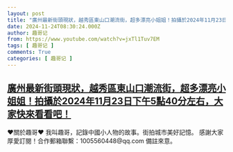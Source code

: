 ```yaml
---
layout: post
title: "廣州最新街頭現狀，越秀區東山口潮流街，超多漂亮小姐姐！拍攝於2024年11月23日下午5點40分左右，大家快來看看吧！"
date: 2024-11-24T08:30:24.000Z
author: 趣哥记
from: https://www.youtube.com/watch?v=jxTl1Tuv7EM
tags: [ 趣哥记 ]
comments: True
categories: [ 趣哥记 ]
---
```

<!--1732437024000-->
[廣州最新街頭現狀，越秀區東山口潮流街，超多漂亮小姐姐！拍攝於2024年11月23日下午5點40分左右，大家快來看看吧！](https://www.youtube.com/watch?v=jxTl1Tuv7EM)
------

<div>
♥關於趣哥♥  我叫趣哥，記錄中國小人物的故事。街拍城市美好記憶。  感謝大家厚愛訂閱！合作郵箱聯繫：1005560448@qq.com 備註來意。
</div>
